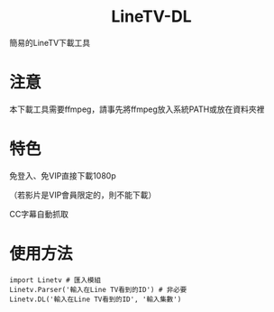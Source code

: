 <h1 align="center">LineTV-DL</h1>
簡易的LineTV下載工具

# 注意
本下載工具需要ffmpeg，請事先將ffmpeg放入系統PATH或放在資料夾裡

# 特色
免登入、免VIP直接下載1080p

（若影片是VIP會員限定的，則不能下載）

CC字幕自動抓取

# 使用方法
```
import Linetv # 匯入模組
Linetv.Parser('輸入在Line TV看到的ID') # 非必要
Linetv.DL('輸入在Line TV看到的ID', '輸入集數')
```


